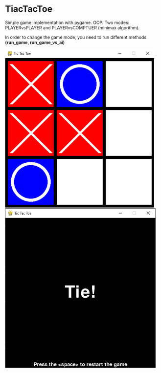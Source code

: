 # TiacTacToe
Simple game implementation with pygame. OOP. Two modes: PLAYERvsPLAYER and PLAYERvsCOMPTUER (minimax algorithm).

In order to change the game mode, you need to run different methods **(run_game, run_game_vs_ai)**

![Alt-текст](https://github.com/Martellus88/TiacTacToe/blob/master/img/example_tt.png)
![Alt-текст](https://github.com/Martellus88/TiacTacToe/blob/master/img/example_tie.png)
